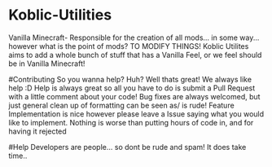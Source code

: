 # Koblic-Utilities
Vanilla Minecraft- Responsible for the creation of all mods... in some way... however what is the point of mods? TO MODIFY THINGS!
Koblic Utilites aims to add a whole bunch of stuff that has a Vanilla Feel, or we feel should be in Vanilla Minecraft!

#Contributing
So you wanna help? Huh? Well thats great! We always like help :D Help is always great so all you have to do is submit a Pull Request with a little comment about your code!
Bug fixes are always welcomed, but just general clean up of formatting can be seen as/ is rude! Feature Implementation is nice however please leave a Issue saying what you would like to implement.
Nothing is worse than putting hours of code in, and for having it rejected

#Help
Developers are people... so dont be rude and spam! It does take time..
